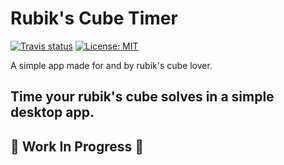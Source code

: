# Rubik's Cube Timer
[![Travis status](https://img.shields.io/travis/com/phoenix-zero/Rubik-s-Cube-TimerRubik-s-Cube-Timer.svg?logo=travis&style=plastic)](https://travis-ci.com/phoenix-zero/Rubik-s-Cube-Timer)
[![License: MIT](https://img.shields.io/badge/License-MIT-yellow.svg)](https://opensource.org/licenses/MIT)

A simple app made for and by rubik's cube lover.

## Time your rubik's cube solves in a simple desktop app.

## :construction: Work In Progress :construction:
